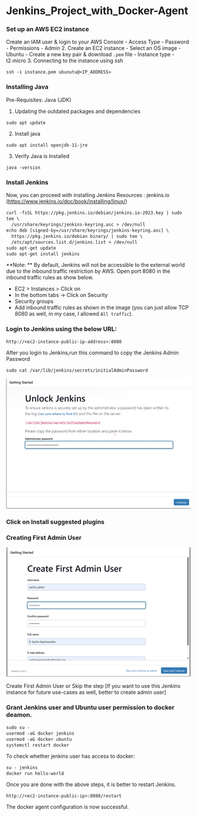 # Jenkins_Project_with_Docker-Agent


### Set up an AWS EC2 instance

 Create an IAM user & login to your AWS Console
    - Access Type - Password
    - Permissions - Admin
2. Create an EC2 instance
    - Select an OS image - Ubuntu
    - Create a new key pair & download `.pem` file
    - Instance type - t2.micro
3. Connecting to the instance using ssh
```
ssh -i instance.pem ubunutu@<IP_ADDRESS>
```

### Installing Java

Pre-Requisites: Java (JDK)




1. Updating the outdated packages and dependencies
```
sudo apt update
```
2. Install java
```
sudo apt install openjdk-11-jre
```
3. Verify Java is Installed
```
java -version
```

### Install Jenkins

Now, you can proceed with installing Jenkins
Resources : jenkins.io (https://www.jenkins.io/doc/book/installing/linux/)
```
curl -fsSL https://pkg.jenkins.io/debian/jenkins.io-2023.key | sudo tee \
  /usr/share/keyrings/jenkins-keyring.asc > /dev/null
echo deb [signed-by=/usr/share/keyrings/jenkins-keyring.asc] \
  https://pkg.jenkins.io/debian binary/ | sudo tee \
  /etc/apt/sources.list.d/jenkins.list > /dev/null
sudo apt-get update
sudo apt-get install jenkins

```
**Note: ** By default, Jenkins will not be accessible to the external world due to the inbound traffic restriction by AWS. Open port 8080 in the inbound traffic rules as show below.

- EC2 > Instances > Click on <Instance-ID>
- In the bottom tabs -> Click on Security
- Security groups
- Add inbound traffic rules as shown in the image (you can just allow TCP 8080 as well, in my case, I allowed `All traffic`).

### Login to Jenkins using the below URL:
```
http://<ec2-instance-public-ip-address>:8080 
```
After you login to Jenkins,run this command to copy the Jenkins Admin Password 
```
sudo cat /var/lib/jenkins/secrets/initialAdminPassword
```
![Jenkins Login](images/jenkinsLogins.png)

### Click on Install suggested plugins

### Creating First Admin User
![Jenkins Login](images/creatingAdmin_user.png)

Create First Admin User or Skip the step [If you want to use this Jenkins instance for future use-cases as well, better to create admin user]


### Grant Jenkins user and Ubuntu user permission to docker deamon.

```
sudo su - 
usermod -aG docker jenkins
usermod -aG docker ubuntu
systemctl restart docker
```
To check whether jenkins user has access to docker:
```
su - jenkins
docker run hello-world
```

Once you are done with the above steps, it is better to restart Jenkins.

```
http://<ec2-instance-public-ip>:8080/restart
```

The docker agent configuration is now successful.


